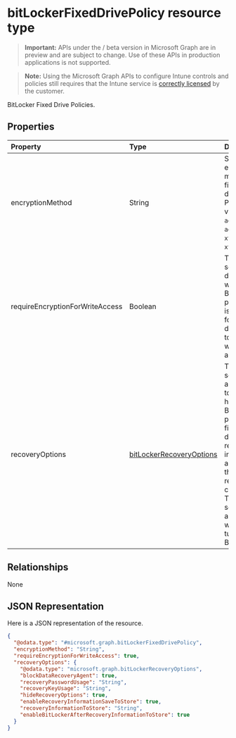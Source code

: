 ﻿# bitLockerFixedDrivePolicy resource type

> **Important:** APIs under the / beta version in Microsoft Graph are in preview and are subject to change. Use of these APIs in production applications is not supported.

> **Note:** Using the Microsoft Graph APIs to configure Intune controls and policies still requires that the Intune service is [correctly licensed](https://go.microsoft.com/fwlink/?linkid=839381) by the customer.

BitLocker Fixed Drive Policies.
## Properties
|Property|Type|Description|
|:---|:---|:---|
|encryptionMethod|String|Select the encryption method for fixed drives. Possible values are: `aesCbc128`, `aesCbc256`, `xtsAes128`, `xtsAes256`.|
|requireEncryptionForWriteAccess|Boolean|This policy setting determines whether BitLocker protection is required for fixed data drives to be writable on a computer.|
|recoveryOptions|[bitLockerRecoveryOptions](../resources/intune_deviceconfig_bitlockerrecoveryoptions.md)|This policy setting allows you to control how BitLocker-protected fixed data drives are recovered in the absence of the required credentials. This policy setting is applied when you turn on BitLocker.|

## Relationships
None
## JSON Representation
Here is a JSON representation of the resource.
<!-- {
  "blockType": "resource",
  "keyProperty": "id",
  "@odata.type": "microsoft.graph.bitLockerFixedDrivePolicy"
}
-->
``` json
{
  "@odata.type": "#microsoft.graph.bitLockerFixedDrivePolicy",
  "encryptionMethod": "String",
  "requireEncryptionForWriteAccess": true,
  "recoveryOptions": {
    "@odata.type": "microsoft.graph.bitLockerRecoveryOptions",
    "blockDataRecoveryAgent": true,
    "recoveryPasswordUsage": "String",
    "recoveryKeyUsage": "String",
    "hideRecoveryOptions": true,
    "enableRecoveryInformationSaveToStore": true,
    "recoveryInformationToStore": "String",
    "enableBitLockerAfterRecoveryInformationToStore": true
  }
}
```



